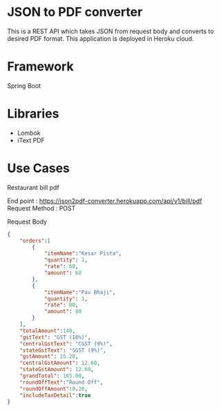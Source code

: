 # JSON to PDF converter
This is a REST API which takes JSON from request body and converts to desired PDF format. This application is deployed in Heroku cloud.

# Framework
Spring Boot

# Libraries 
* Lombok
* iText PDF

# Use Cases

Restaurant bill pdf

End point : https://json2pdf-converter.herokuapp.com/api/v1/bill/pdf
Request Method : POST

Request Body
```json
{
	"orders":[
		{
			"itemName":"Kesar Pista",
			"quantity": 1,
			"rate": 60,
			"amount": 60
		},
		{
			"itemName":"Pav Bhaji",
			"quantity": 1,
			"rate": 80,
			"amount": 80
		}
	],
	"totalAmount":140,
	"gstText": "GST (18%)",
	"centralGstText": "CGST (9%)",
	"stateGstText": "SGST (9%)",
	"gstAmount": 25.20,
	"centralGstAmount": 12.60,
	"stateGstAmount": 12.60,
	"grandTotal": 165.00,
	"roundOffText":"Round Off",
	"roundOffAmount":0.20,
	"includeTaxDetail":true
}
```
